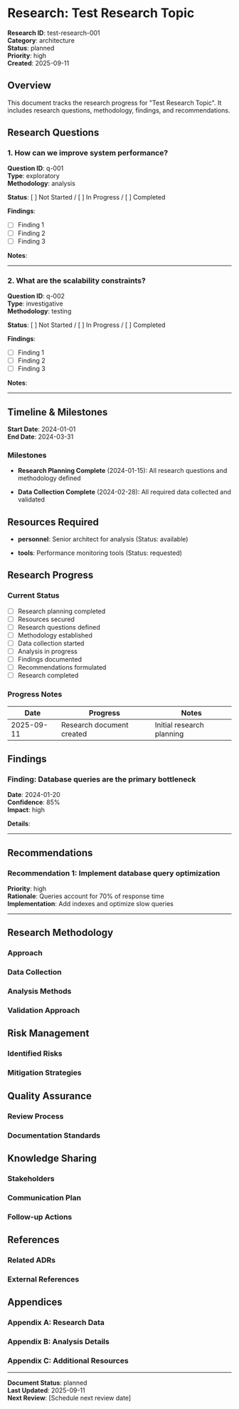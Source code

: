 # Research: Test Research Topic

**Research ID**: test-research-001  
**Category**: architecture  
**Status**: planned  
**Priority**: high  
**Created**: 2025-09-11  

## Overview

This document tracks the research progress for "Test Research Topic". It includes research questions, methodology, findings, and recommendations.

## Research Questions


### 1. How can we improve system performance?

**Question ID**: q-001  
**Type**: exploratory  
**Methodology**: analysis  

**Status**: [ ] Not Started / [ ] In Progress / [ ] Completed

**Findings**:
- [ ] Finding 1
- [ ] Finding 2
- [ ] Finding 3

**Notes**:
<!-- Add research notes here -->

---

### 2. What are the scalability constraints?

**Question ID**: q-002  
**Type**: investigative  
**Methodology**: testing  

**Status**: [ ] Not Started / [ ] In Progress / [ ] Completed

**Findings**:
- [ ] Finding 1
- [ ] Finding 2
- [ ] Finding 3

**Notes**:
<!-- Add research notes here -->

---


## Timeline & Milestones

**Start Date**: 2024-01-01  
**End Date**: 2024-03-31  

### Milestones


- **Research Planning Complete** (2024-01-15): All research questions and methodology defined

- **Data Collection Complete** (2024-02-28): All required data collected and validated


## Resources Required


- **personnel**: Senior architect for analysis (Status: available)

- **tools**: Performance monitoring tools (Status: requested)


## Research Progress

### Current Status
- [ ] Research planning completed
- [ ] Resources secured
- [ ] Research questions defined
- [ ] Methodology established
- [ ] Data collection started
- [ ] Analysis in progress
- [ ] Findings documented
- [ ] Recommendations formulated
- [ ] Research completed

### Progress Notes

| Date | Progress | Notes |
|------|----------|-------|
| 2025-09-11 | Research document created | Initial research planning |
<!-- Add progress entries here -->

## Findings


### Finding: Database queries are the primary bottleneck

**Date**: 2024-01-20  
**Confidence**: 85%  
**Impact**: high  

**Details**:
<!-- Add detailed finding information here -->

---


## Recommendations


### Recommendation 1: Implement database query optimization

**Priority**: high  
**Rationale**: Queries account for 70% of response time  
**Implementation**: Add indexes and optimize slow queries  

---


## Research Methodology

### Approach
<!-- Document the research approach and methodology here -->

### Data Collection
<!-- Document data collection methods and sources -->

### Analysis Methods
<!-- Document analysis methods and tools -->

### Validation Approach
<!-- Document how findings will be validated -->

## Risk Management

### Identified Risks
<!-- Document potential risks to research success -->

### Mitigation Strategies
<!-- Document risk mitigation approaches -->

## Quality Assurance

### Review Process
<!-- Document peer review and validation process -->

### Documentation Standards
<!-- Document quality standards for research documentation -->

## Knowledge Sharing

### Stakeholders
<!-- List stakeholders who should be informed of findings -->

### Communication Plan
<!-- Document how findings will be communicated -->

### Follow-up Actions
<!-- Document planned follow-up actions based on research -->

## References

<!-- Add references to relevant ADRs, documentation, and external sources -->

### Related ADRs
<!-- Link to relevant Architectural Decision Records -->

### External References
<!-- Link to external research, documentation, and resources -->

## Appendices

### Appendix A: Research Data
<!-- Include raw research data and supporting materials -->

### Appendix B: Analysis Details
<!-- Include detailed analysis and calculations -->

### Appendix C: Additional Resources
<!-- Include additional supporting materials -->

---

**Document Status**: planned  
**Last Updated**: 2025-09-11  
**Next Review**: [Schedule next review date]  

<!-- 
Research Document Guidelines:
1. Update progress regularly
2. Document all findings with evidence
3. Include confidence levels for findings
4. Link to relevant ADRs and documentation
5. Share findings with stakeholders
6. Archive completed research appropriately
-->
